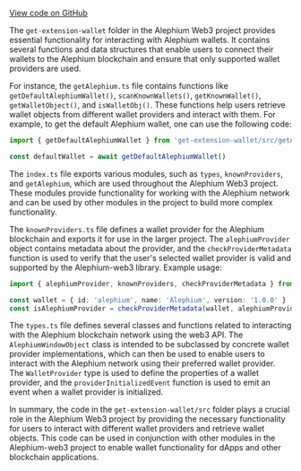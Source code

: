 [View code on GitHub](https://github.com/alephium/alephium-web3/.autodoc/docs/json/packages/get-extension-wallet)

The `get-extension-wallet` folder in the Alephium Web3 project provides essential functionality for interacting with Alephium wallets. It contains several functions and data structures that enable users to connect their wallets to the Alephium blockchain and ensure that only supported wallet providers are used.

For instance, the `getAlephium.ts` file contains functions like `getDefaultAlephiumWallet()`, `scanKnownWallets()`, `getKnownWallet()`, `getWalletObject()`, and `isWalletObj()`. These functions help users retrieve wallet objects from different wallet providers and interact with them. For example, to get the default Alephium wallet, one can use the following code:

```typescript
import { getDefaultAlephiumWallet } from 'get-extension-wallet/src/getAlephium'

const defaultWallet = await getDefaultAlephiumWallet()
```

The `index.ts` file exports various modules, such as `types`, `knownProviders`, and `getAlephium`, which are used throughout the Alephium Web3 project. These modules provide functionality for working with the Alephium network and can be used by other modules in the project to build more complex functionality.

The `knownProviders.ts` file defines a wallet provider for the Alephium blockchain and exports it for use in the larger project. The `alephiumProvider` object contains metadata about the provider, and the `checkProviderMetadata` function is used to verify that the user's selected wallet provider is valid and supported by the Alephium-web3 library. Example usage:

```typescript
import { alephiumProvider, knownProviders, checkProviderMetadata } from 'get-extension-wallet/src/knownProviders'

const wallet = { id: 'alephium', name: 'Alephium', version: '1.0.0' }
const isAlephiumProvider = checkProviderMetadata(wallet, alephiumProvider) // true
```

The `types.ts` file defines several classes and functions related to interacting with the Alephium blockchain network using the web3 API. The `AlephiumWindowObject` class is intended to be subclassed by concrete wallet provider implementations, which can then be used to enable users to interact with the Alephium network using their preferred wallet provider. The `WalletProvider` type is used to define the properties of a wallet provider, and the `providerInitializedEvent` function is used to emit an event when a wallet provider is initialized.

In summary, the code in the `get-extension-wallet/src` folder plays a crucial role in the Alephium Web3 project by providing the necessary functionality for users to interact with different wallet providers and retrieve wallet objects. This code can be used in conjunction with other modules in the Alephium-web3 project to enable wallet functionality for dApps and other blockchain applications.
